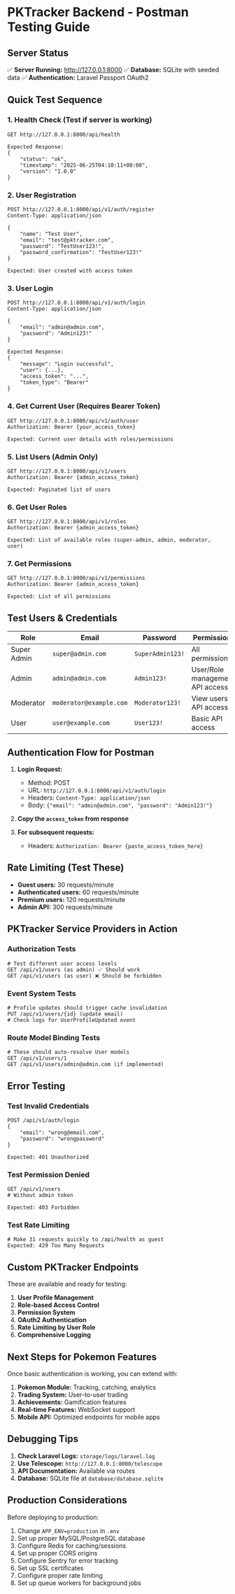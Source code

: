 # PKTracker Backend - Postman Testing Guide

## Server Status
✅ **Server Running:** http://127.0.0.1:8000
✅ **Database:** SQLite with seeded data
✅ **Authentication:** Laravel Passport OAuth2

## Quick Test Sequence

### 1. Health Check (Test if server is working)
```
GET http://127.0.0.1:8000/api/health

Expected Response:
{
    "status": "ok",
    "timestamp": "2025-06-25T04:10:11+00:00",
    "version": "1.0.0"
}
```

### 2. User Registration
```
POST http://127.0.0.1:8000/api/v1/auth/register
Content-Type: application/json

{
    "name": "Test User",
    "email": "test@pktracker.com",
    "password": "TestUser123!",
    "password_confirmation": "TestUser123!"
}

Expected: User created with access token
```

### 3. User Login
```
POST http://127.0.0.1:8000/api/v1/auth/login
Content-Type: application/json

{
    "email": "admin@admin.com",
    "password": "Admin123!"
}

Expected Response:
{
    "message": "Login successful",
    "user": {...},
    "access_token": "...",
    "token_type": "Bearer"
}
```

### 4. Get Current User (Requires Bearer Token)
```
GET http://127.0.0.1:8000/api/v1/auth/user
Authorization: Bearer {your_access_token}

Expected: Current user details with roles/permissions
```

### 5. List Users (Admin Only)
```
GET http://127.0.0.1:8000/api/v1/users
Authorization: Bearer {admin_access_token}

Expected: Paginated list of users
```

### 6. Get User Roles
```
GET http://127.0.0.1:8000/api/v1/roles
Authorization: Bearer {admin_access_token}

Expected: List of available roles (super-admin, admin, moderator, user)
```

### 7. Get Permissions
```
GET http://127.0.0.1:8000/api/v1/permissions
Authorization: Bearer {admin_access_token}

Expected: List of all permissions
```

## Test Users & Credentials

| Role | Email | Password | Permissions |
|------|-------|----------|-------------|
| Super Admin | `super@admin.com` | `SuperAdmin123!` | All permissions |
| Admin | `admin@admin.com` | `Admin123!` | User/Role management, API access |
| Moderator | `moderator@example.com` | `Moderator123!` | View users, API access |
| User | `user@example.com` | `User123!` | Basic API access |

## Authentication Flow for Postman

1. **Login Request:**
   - Method: POST
   - URL: `http://127.0.0.1:8000/api/v1/auth/login`
   - Headers: `Content-Type: application/json`
   - Body: `{"email": "admin@admin.com", "password": "Admin123!"}`

2. **Copy the `access_token` from response**

3. **For subsequent requests:**
   - Headers: `Authorization: Bearer {paste_access_token_here}`

## Rate Limiting (Test These)

- **Guest users:** 30 requests/minute
- **Authenticated users:** 60 requests/minute  
- **Premium users:** 120 requests/minute
- **Admin API:** 300 requests/minute

## PKTracker Service Providers in Action

### Authorization Tests
```
# Test different user access levels
GET /api/v1/users (as admin) ✅ Should work
GET /api/v1/users (as user) ❌ Should be forbidden
```

### Event System Tests
```
# Profile updates should trigger cache invalidation
PUT /api/v1/users/{id} (update email)
# Check logs for UserProfileUpdated event
```

### Route Model Binding Tests
```
# These should auto-resolve User models
GET /api/v1/users/1
GET /api/v1/users/admin@admin.com (if implemented)
```

## Error Testing

### Test Invalid Credentials
```
POST /api/v1/auth/login
{
    "email": "wrong@email.com",
    "password": "wrongpassword"
}

Expected: 401 Unauthorized
```

### Test Permission Denied
```
GET /api/v1/users
# Without admin token

Expected: 403 Forbidden
```

### Test Rate Limiting
```
# Make 31 requests quickly to /api/health as guest
Expected: 429 Too Many Requests
```

## Custom PKTracker Endpoints

These are available and ready for testing:

1. **User Profile Management**
2. **Role-based Access Control**
3. **Permission System**
4. **OAuth2 Authentication**
5. **Rate Limiting by User Role**
6. **Comprehensive Logging**

## Next Steps for Pokemon Features

Once basic authentication is working, you can extend with:

1. **Pokemon Module:** Tracking, catching, analytics
2. **Trading System:** User-to-user trading
3. **Achievements:** Gamification features
4. **Real-time Features:** WebSocket support
5. **Mobile API:** Optimized endpoints for mobile apps

## Debugging Tips

1. **Check Laravel Logs:** `storage/logs/laravel.log`
2. **Use Telescope:** `http://127.0.0.1:8000/telescope`
3. **API Documentation:** Available via routes
4. **Database:** SQLite file at `database/database.sqlite`

## Production Considerations

Before deploying to production:

1. Change `APP_ENV=production` in `.env`
2. Set up proper MySQL/PostgreSQL database
3. Configure Redis for caching/sessions
4. Set up proper CORS origins
5. Configure Sentry for error tracking
6. Set up SSL certificates
7. Configure proper rate limiting
8. Set up queue workers for background jobs
